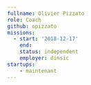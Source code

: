 ```yaml
---
fullname: Olivier Pizzato
role: Coach
github: opizzato
missions:
  - start: '2018-12-17'
    end:
    status: independent
    employer: dinsic
startups:
    - maintenant
---
```


